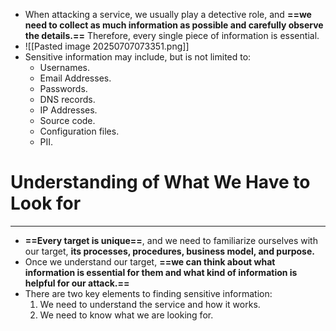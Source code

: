 - When attacking a service, we usually play a detective role, and **==we need to collect as much information as possible and carefully observe the details.==** Therefore, every single piece of information is essential.
- ![[Pasted image 20250707073351.png]]
- Sensitive information may include, but is not limited to:
	- Usernames.
	- Email Addresses.
	- Passwords.
	- DNS records.
	- IP Addresses.
	- Source code.
	- Configuration files.
	- PII.

# Understanding of What We Have to Look for
---
- **==Every target is unique==**, and we need to familiarize ourselves with our target, **its processes, procedures, business model, and purpose.** 
- Once we understand our target, **==we can think about what information is essential for them and what kind of information is helpful for our attack.==**
- There are two key elements to finding sensitive information:
	1. We need to understand the service and how it works.
	2. We need to know what we are looking for.